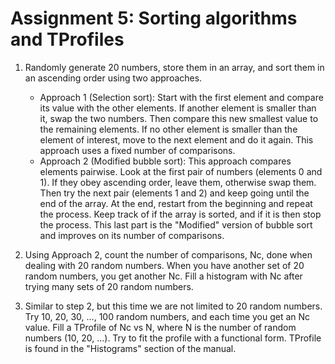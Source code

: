# Assignment 5: Sorting algorithms and TProfiles

1. Randomly generate 20 numbers, store them in an array, and sort them in an ascending order using two approaches.
	- Approach 1 (Selection sort): Start with the first element and compare its value with the other elements. If another element is smaller than it, swap the two numbers. Then compare this new smallest value to the remaining elements. If no other element is smaller than the element of interest, move to the next element and do it again. This approach uses a fixed number of comparisons.
	- Approach 2 (Modified bubble sort): This approach compares elements pairwise. Look at the first pair of numbers (elements 0 and 1). If they obey ascending order, leave them, otherwise swap them. Then try the next pair (elements 1 and 2) and keep going until the end of the array. At the end, restart from the beginning and repeat the process. Keep track of if the array is sorted, and if it is then stop the process. This last part is the "Modified" version of bubble sort and improves on its number of comparisons.

2. Using Approach 2, count the number of comparisons, Nc, done when dealing with 20 random numbers. When you have another set of 20 random numbers, you get another Nc. Fill a histogram with Nc after trying many sets of 20 random numbers.

3. Similar to step 2, but this time we are not limited to 20 random numbers. Try 10, 20, 30, ..., 100 random numbers, and each time you get an Nc value. Fill a TProfile of Nc vs N, where N is the number of random numbers (10, 20, ...). Try to fit the profile with a functional form. TProfile is found in the "Histograms" section of the manual. 